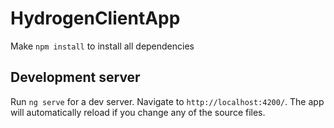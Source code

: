 # HydrogenClientApp

Make `npm install` to install all dependencies

## Development server

Run `ng serve` for a dev server. Navigate to `http://localhost:4200/`. The app will automatically reload if you change any of the source files.
